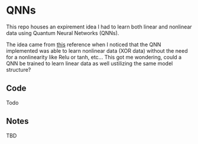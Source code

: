 # QNNs

This repo houses an expirement idea I had to learn both linear and nonlinear data using Quantum Neural Networks (QNNs).

The idea came from [this](https://www.mathworks.com/help/matlab/math/solve-xor-problem-using-quantum-neural-network.html) reference when I noticed that the QNN implemented was able to learn nonlinear data (XOR data) without the need for a nonlinearity like Relu or tanh, etc... This got me wondering, could a QNN be trained to learn linear data as well ustilizing the same model structure?

## Code

Todo

## Notes

TBD
